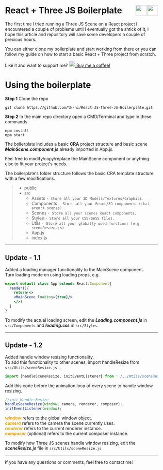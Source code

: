 # React + Three JS Boilerplate <img src="https://theconsoleblog.com/wp-content/uploads/2021/01/three-js-symbol-png.png" width="35" align="right" href="#"/>  <img src="https://theconsoleblog.com/wp-content/uploads/2020/12/1280px-React-icon-e1609508110908.png" width="35" align="right" href="#"/>

The first time I tried running a Three JS Scene on a React project I encountered a couple of problems until I eventually got the shtick of it, I hope this article and repository will save some developers a couple of precious hours.

You can either clone my boilerplate and start working from there or you can follow my guide on how to start a basic React + Three project from scratch.

Like it and want to support me? [<img src="https://uploads-ssl.webflow.com/5c14e387dab576fe667689cf/5cbee341ae2b8813ae072f5b_Ko-fi_logo_RGB_Outline.png" width="20"/> Buy me a coffee!](https://ko-fi.com/tk_ni)


# Using the boilerplate
 **Step 1** Clone the repo 
 ```
 git clone https://github.com/tk-ni/React-JS-Three-JS-Boilerplate.git
```

**Step 2** In the main repo directory open a CMD/Terminal and type in these commands.

```
npm install
npm start
```

The boilerplate includes a basic **CRA** project structure and basic scene <i>**MainScene.component.js**</i> already imported in App.js.

Feel free to modify/copy/replace the MainScene component or anything else to fit your project's needs.

The boilerplate's folder structure follows the basic CRA template structure with a few modifications.

> - public <br>
> - src
>   - Assets ```- Store all your 3D Models/Textures/Graphics.```
>   - Components ```- Store all your React/3D components (that aren't scenes).```
>   - Scenes ```- Store all your scenes React components. ```
>   - Styles ```- Store all your CSS/SASS files. ```
>   - Utils ```- Store all your globally used functions (e.g sceneResize.js)```
>   - App.js
>   - index.js


---
## Update - 1.1 
Added a loading manager functionality to the MainScene component. <br>
Turn loading mode on using loading props, e.g.
```jsx
export default class App extends React.Component{
  render(){
    return(<>
    <MainScene loading={true}/>
    </>)
  }
}
```
To modify the actual loading screen, edit the ***Loading.component.js*** in ```src/Components``` and ***loading.css*** in ```src/Styles```.

---
## Update - 1.2
Added handle window resizing functionality. <br>
To add this functionality to other scenes, import handleResize from ```src/Utils/sceneResize.js ```.
```javascript
import {handleSceneResize, initEventListener} from './../Utils/sceneResize';
```
Add this code before the animation loop of every scene to handle window resizing.
```javascript
//init Handle Resize
handleSceneResize(window, camera, renderer, composer);
initEventListener(window);
```
***<span style="color:orange">window</span>*** refers to the global window object. <br>
***<span style="color:orange">camera*** refers to the camera the scene currently uses. <br>
***<span style="color:orange">renderer*** refers to the current renderer instance. <br>
***<span style="color:orange">composer*** (optional) refers to the current composer instance. <br>

To modify how Three JS scenes handle window resizing, edit the ***sceneResize.js*** file in ```src/Utils/sceneResize.js ```

---
If you have any questions or comments, feel free to contact me!
